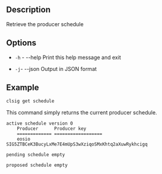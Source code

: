 ## Description

Retrieve the producer schedule


## Options
- `-h` - --help                   Print this help message and exit

- `-j`- --json                   Output in JSON format


## Example

```sh
clsig get schedule
```

This command simply returns the current producer schedule. 

```console
active schedule version 0
    Producer      Producer key
    ============= ==================
    eosio         SIG5ZTBCeK3BucyLxMe7E4mUpS3wXziqoSMxKhtq2aXuwRykhcigq

pending schedule empty

proposed schedule empty
```
